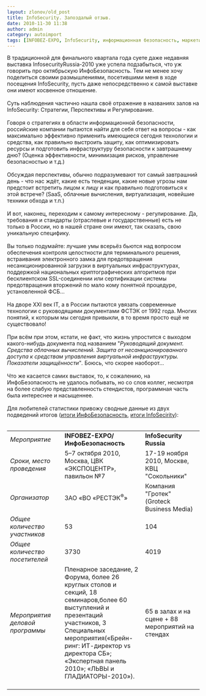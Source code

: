 ```yaml
---
layout: zlonov/old_post
title: InfoSecurity. Запоздалый отзыв.
date: 2010-11-30 11:38
author: admin
category: autoimport
tags: [INFOBEZ-EXPO, InfoSecurity, информационная безопасность, маркетинг, регулирование]
---
```

<div dir="ltr" trbidi="on">В традиционной для финального квартала года суете даже недавняя выставка InfosecurityRussia-2010 уже успела подзабыться, что уж говорить про октябрьскую ИнфоБезопасность. Тем не менее хочу поделиться своими размышлениями, посетившими меня в ходе посещения InfoSecurity, пусть даже непосредственно к самой выставке они имеют косвенное отношение.<br /><a name="more"></a><br />Суть наблюдения частично нашла своё отражение в названиях залов на InfoSecurity: Стратегии, Перспективы и Регулирование.<br /><br />Говоря о стратегиях в области информационной безопасности, российские компании пытаются найти для себя ответ на вопросы - как максимально эффективно применить имеющиеся сегодня технологии и средства, как правильно выстроить защиту, как оптимизировать ресурсы и подготовить инфраструктуру безопасности к завтрашнему дню? (Оценка эффективности, минимизация рисков, управление безопасностью и т.д.)<br /><br />Обсуждая перспективы, обычно подразумевают тот самый завтрашний день - что нас ждёт, какие есть тенденции, какие новые угрозы нам предстоит встретить лицом к лицу и как правильно подготовиться к этой встрече? (SaaS, облачные вычисления, виртуализация, новейшие техники обхода и т.п.)<br /><br />И вот, наконец, переходим к самому интересному - регулирование. Да, требования и стандарты (отраслевые и государственные) есть не только в России, но в нашей стране они имеют, так сказать, свою уникальную специфику.<br /><br />Вы только подумайте: лучшие умы всерьёз бьются над вопросом обеспечения контроля целостности для терминального решения, встраивания электронного замка для предотвращения несанкционированной загрузки в виртуальных инфраструктурах, поддержкой национальных криптографических алгоритмов при бесклиентском SSL-соединении или сертификации системы предотвращения вторжений по мало кому понятной процедуре, установленной ФСБ...<br /><br />На дворе XXI век IT, а в России пытаются увязать современные технологии с руководящими документами ФСТЭК от 1992 года. Многих понятий, к которым мы сегодня привыкли, в то время просто ещё не существовало!<br /><br />При всём при этом, кстати, не факт, что жизнь упростится с выходом какого-нибудь документа под названием "<em>Руководящий документ. Средства облачных вычислений. Защита от несанкционированного доступа к средствам управления виртуальной инфраструктуры. Показатели защищённости</em>"<em></em><em>. </em>Боюсь, что скорее наоборот...<br /><br />Что же касается самих выставок, то, к сожалению, на ИнфоБезопасность не удалось побывать, но со слов коллег, несмотря на более слабую представленность стендистов, программная часть была интереснее и насыщеннее.<br /><br />Для любителей статистики привожу сводные данные из двух подведений итогов (<a href="http://www.infobez-expo.ru/resume.html" target="_blank">итоги ИнфоБезопасность</a>, <a href="http://www.infosecurityrussia.ru/news/72366" target="_blank">итоги InfoSecirity</a>):<br /><br /><table>
<colgroup>
<col width="208"/>
<col width="243"/>
<col width="238"/>
</colgroup>
<tbody></tbody>
<tbody>
<tr height="20">
<td height="20" width="208"><em>Мероприятие</em></td>
<td width="243"><strong>INFOBEZ-EXPO/   ИнфоБезопасность</strong></td>
<td width="238"><strong>InfoSecurity   Russia</strong></td>
</tr>
<tr height="34">
<td height="34" width="208"><em>Сроки, место   проведения</em></td>
<td width="243">5–7 октября 2010, Москва, ЦВК   «ЭКСПОЦЕНТР», павильон №7</td>
<td width="238">17-19   ноября 2010, Москве, КВЦ "Сокольники"</td>
</tr>
<tr height="34">
<td height="34" width="208"><em>Организатор</em></td>
<td width="243">ЗАО «ВО «РЕСТЭК<sup>®</sup>»</td>
<td width="238">Компания   "Гротек" (Groteck Business Media)</td>
</tr>
<tr height="20">
<td height="20" width="208"><em>Общее количество участников</em></td>
<td width="243">53</td>
<td width="238">104</td>
</tr>
<tr height="40">
<td height="40" width="208"><em>Общее количество посетителей</em></td>
<td width="243">3730</td>
<td width="238">4019</td>
</tr>
<tr height="119">
<td height="119" width="208"><em>Мероприятия деловой программы</em></td>
<td width="243">Пленарное заседание, 2 Форума,   более 26 круглых столов и секций, 18 семинаров,более 60 выступлений   и презентаций участников, 3 Специальных мероприятия(«Брейн-ринг:   ИТ-директор vs директора СБ»; «Экспертная панель 2010»; «ЛЬВЫ и ГЛАДИАТОРЫ-2010»).</td>
<td width="238">65   в залах и на сцене + 88 мероприятий на стендах</td>
</tr>
<tr height="20">
<td height="20" width="208"><em></em></td></tr></tbody></table></div>
